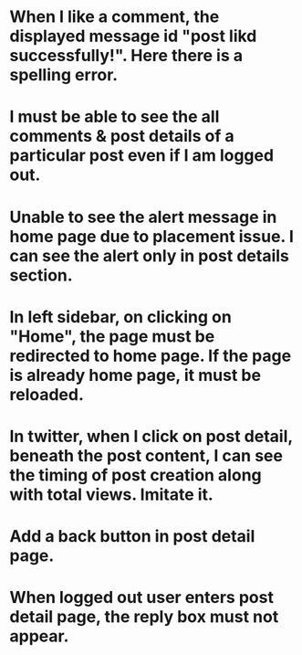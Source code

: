 # When I like a comment, the displayed message id "post likd successfully!". Here there is a spelling error.
# I must be able to see the all comments & post details of a particular post even if I am logged out.
# Unable to see the alert message in home page due to placement issue. I can see the alert only in post details section.
# In left sidebar, on clicking on "Home", the page must be redirected to home page. If the page is already home page, it must be reloaded.
# In twitter, when I click on post detail, beneath the post content, I can see the timing of post creation along with total views. Imitate it.
# Add a back button in post detail page.
# When logged out user enters post detail page, the reply box must not appear.